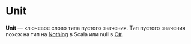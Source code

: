 # Unit

**Unit** — ключевое слово типа пустого значения.
Тип пустого значения похож на тип на [Nothing](https://www.scala-lang.org/api/2.9.1/scala/Nothing.html) в Scala или null в [C#](https://docs.microsoft.com/en-us/dotnet/csharp/language-reference/keywords/null).

